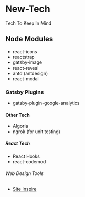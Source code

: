 # New-Tech
Tech To Keep In Mind

## Node Modules 
+ react-icons
+ reactstrap
+ gatsby-image
+ react-reveal
+ antd (antdesign)
+ react-modal

### Gatsby Plugins
+ gatsby-plugin-google-analytics

#### Other Tech
+ Algoria 
+ ngrok (for unit testing)

##### React Tech 
+ React Hooks
+ react-codemod

###### Web Design Tools 
+ [Site Inspire][1]








[1]: https://www.siteinspire.com
